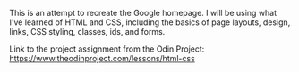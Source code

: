 This is an attempt to recreate the Google homepage. I will be using what I've learned of HTML and CSS, including the basics of page layouts, design, links, CSS styling, classes, ids, and forms.

Link to the project assignment from the Odin Project: https://www.theodinproject.com/lessons/html-css

